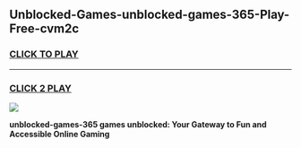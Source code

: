 
## Unblocked-Games-unblocked-games-365-Play-Free-cvm2c
<h3>
<a href="https://premium76.site?title=unblocked-games-365&ref=15A">CLICK TO PLAY</a></h3>
<hr>

<h3>
<a href="https://premium76.site?title=unblocked-games-365&ref=15A">CLICK 2 PLAY</a>
  
</h3>

<a href="https://premium76.site?title=unblocked-games-365&ref=15A"><img src="https://clearcache.store/games.png"></a>


**unblocked-games-365 games unblocked: Your Gateway to Fun and Accessible Online Gaming**
